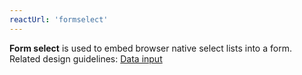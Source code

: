 ```yaml
---
reactUrl: 'formselect'
---
```

**Form select** is used to embed browser native select lists into a form. Related design guidelines: [Data input](design-guidelines/usage-and-behavior/data-input)
